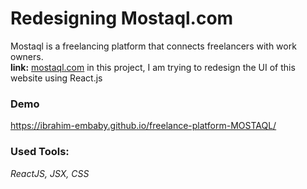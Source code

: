 # Redesigning Mostaql.com

Mostaql is a freelancing platform that connects freelancers with work owners.\
**link:** [mostaql.com](mostaql.com)
in this project, I am trying to redesign the UI of this website using React.js

### Demo
https://ibrahim-embaby.github.io/freelance-platform-MOSTAQL/

### Used Tools:
<em> ReactJS, JSX, CSS 